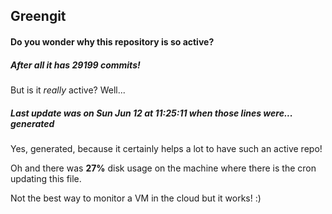 ## Greengit

#### Do you wonder why this repository is so active?

##### After all it has 29199 commits!

But is it *really* active? Well...

##### Last update was on Sun Jun 12 at 11:25:11 when those lines were... generated

Yes, generated, because it certainly helps a lot to have such an active repo!

Oh and there was **27%** disk usage on the machine
where there is the cron updating this file.

Not the best way to monitor a VM in the cloud but it works! :)
